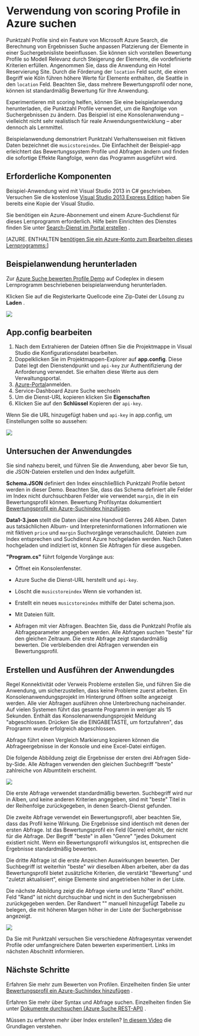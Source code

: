 <properties 
    pageTitle="Wie bewerten Sie Profile in Azure suchen | Microsoft Azure | Gehostete Cloud-Suchdienst" 
    description="Optimieren Sie Suche durch Punkte Profile in Azure Suche eine gehostete Cloud-Suchdienst auf Microsoft Azure ranking." 
    services="search" 
    documentationCenter="" 
    authors="HeidiSteen" 
    manager="mblythe" 
    editor=""/>

<tags 
    ms.service="search" 
    ms.devlang="rest-api" 
    ms.workload="search" 
    ms.topic="article" 
    ms.tgt_pltfrm="na" 
    ms.date="10/17/2016" 
    ms.author="heidist"/>

# <a name="how-to-use-scoring-profiles-in-azure-search"></a>Verwendung von scoring Profile in Azure suchen

Punktzahl Profile sind ein Feature von Microsoft Azure Search, die Berechnung von Ergebnissen Suche anpassen Platzierung der Elemente in einer Suchergebnisliste beeinflussen. Sie können sich vorstellen Bewertung Profile so Modell Relevanz durch Steigerung der Elemente, die vordefinierte Kriterien erfüllen. Angenommen Sie, dass die Anwendung ein Hotel Reservierung Site. Durch die Förderung der `location` Feld sucht, die einen Begriff wie Köln führen höhere Werte für Elemente enthalten, die Seattle in den `location` Feld. Beachten Sie, dass mehrere Bewertungsprofil oder none, können ist standardmäßig Bewertung für Ihre Anwendung.

Experimentieren mit scoring helfen, können Sie eine beispielanwendung herunterladen, die Punktzahl Profile verwendet, um die Rangfolge von Suchergebnissen zu ändern. Das Beispiel ist eine Konsolenanwendung – vielleicht nicht sehr realistisch für reale Anwendungsentwicklung – aber dennoch als Lernmittel. 

Beispielanwendung demonstriert Punktzahl Verhaltensweisen mit fiktiven Daten bezeichnet die `musicstoreindex`. Die Einfachheit der Beispiel-app erleichtert das Bewertungssystem Profile und Abfragen ändern und finden die sofortige Effekte Rangfolge, wenn das Programm ausgeführt wird.

<a id="sub-1"></a>
## <a name="prerequisites"></a>Erforderliche Komponenten

Beispiel-Anwendung wird mit Visual Studio 2013 in C# geschrieben. Versuchen Sie die kostenlose [Visual Studio 2013 Express Edition](http://www.visualstudio.com/products/visual-studio-express-vs.aspx) haben Sie bereits eine Kopie der Visual Studio.

Sie benötigen ein Azure-Abonnement und einem Azure-Suchdienst für dieses Lernprogramm erforderlich. Hilfe beim Einrichten des Dienstes finden Sie unter [Search-Dienst im Portal erstellen](search-create-service-portal.md) .

[AZURE. ENTHALTEN [benötigen Sie ein Azure-Konto zum Bearbeiten dieses Lernprogramms:](../../includes/free-trial-note.md)]

<a id="sub-2"></a>
## <a name="download-the-sample-application"></a>Beispielanwendung herunterladen

Zur [Azure Suche bewerten Profile Demo](https://azuresearchscoringprofiles.codeplex.com/) auf Codeplex in diesem Lernprogramm beschriebenen beispielanwendung herunterladen.

Klicken Sie auf die Registerkarte Quellcode eine Zip-Datei der Lösung zu **Laden** . 

 ![][12]

<a id="sub-3"></a>
## <a name="edit-appconfig"></a>App.config bearbeiten

1. Nach dem Extrahieren der Dateien öffnen Sie die Projektmappe in Visual Studio die Konfigurationsdatei bearbeiten.
1. Doppelklicken Sie im Projektmappen-Explorer auf **app.config**. Diese Datei legt den Dienstendpunkt und `api-key` zur Authentifizierung der Anforderung verwendet. Sie erhalten diese Werte aus dem Verwaltungsportal.
1. [Azure-Portal](https://portal.azure.com)anmelden.
1. Service-Dashboard Azure Suche wechseln
1. Um die Dienst-URL kopieren klicken Sie **Eigenschaften**
1. Klicken Sie auf den **Schlüssel** Kopieren der `api-key`.

Wenn Sie die URL hinzugefügt haben und `api-key` in app.config, um Einstellungen sollte so aussehen:

   ![][11]


<a id="sub-4"></a>
## <a name="explore-the-application"></a>Untersuchen der Anwendungdes

Sie sind nahezu bereit, und führen Sie die Anwendung, aber bevor Sie tun, die JSON-Dateien erstellen und den Index aufgefüllt.

**Schema.JSON** definiert den Index einschließlich Punktzahl Profile betont werden in dieser Demo. Beachten Sie, dass das Schema definiert alle Felder im Index nicht durchsuchbaren Felder wie verwendet `margin`, die in ein Bewertungsprofil können. Bewertung Profilsyntax dokumentiert [Bewertungsprofil ein Azure-Suchindex hinzufügen](http://msdn.microsoft.com/library/azure/dn798928.aspx).

**Data1-3.json** stellt die Daten über eine Handvoll Genres 246 Alben. Daten aus tatsächlichen Album- und Interpreteninformationen Informationen wie mit fiktiven `price` und `margin` Suchvorgänge veranschaulicht. Dateien zum Index entsprechen und Suchdienst Azure hochgeladen werden. Nach Daten hochgeladen und indiziert ist, können Sie Abfragen für diese ausgeben.

**"Program.cs"** führt folgende Vorgänge aus:

- Öffnet ein Konsolenfenster.

- Azure Suche die Dienst-URL herstellt und `api-key`.

- Löscht die `musicstoreindex` Wenn sie vorhanden ist.

- Erstellt ein neues `musicstoreindex` mithilfe der Datei schema.json.

- Mit Dateien füllt.

- Abfragen mit vier Abfragen. Beachten Sie, dass die Punktzahl Profile als Abfrageparameter angegeben werden. Alle Abfragen suchen "beste" für den gleichen Zeitraum. Die erste Abfrage zeigt standardmäßig bewerten. Die verbleibenden drei Abfragen verwenden ein Bewertungsprofil.

<a id="sub-5"></a>
## <a name="build-and-run-the-application"></a>Erstellen und Ausführen der Anwendungdes

Regel Konnektivität oder Verweis Probleme erstellen Sie, und führen Sie die Anwendung, um sicherzustellen, dass keine Probleme zuerst arbeiten. Ein Konsolenanwendungsprojekt im Hintergrund öffnen sollte angezeigt werden. Alle vier Abfragen ausführen ohne Unterbrechung nacheinander. Auf vielen Systemen führt das gesamte Programm in weniger als 15 Sekunden. Enthält das Konsolenanwendungsprojekt Meldung "abgeschlossen. Drücken Sie die EINGABETASTE, um fortzufahren", das Programm wurde erfolgreich abgeschlossen. 

Abfrage führt einen Vergleich Markierung kopieren können die Abfrageergebnisse in der Konsole und eine Excel-Datei einfügen. 

Die folgende Abbildung zeigt die Ergebnisse der ersten drei Abfragen Side-by-Side. Alle Abfragen verwenden den gleichen Suchbegriff "beste" zahlreiche von Albumtiteln erscheint.

   ![][10]

Die erste Abfrage verwendet standardmäßig bewerten. Suchbegriff wird nur in Alben, und keine anderen Kriterien angegeben, sind mit "beste" Titel in der Reihenfolge zurückgegeben, in denen Search-Dienst gefunden. 

Die zweite Abfrage verwendet ein Bewertungsprofil, aber beachten Sie, dass das Profil keine Wirkung. Die Ergebnisse sind identisch mit denen der ersten Abfrage. Ist das Bewertungsprofil ein Feld (Genre) erhöht, der nicht für die Abfrage. Der Begriff "beste" in allen "Genre" "jedes Dokument existiert nicht. Wenn ein Bewertungsprofil wirkungslos ist, entsprechen die Ergebnisse standardmäßig bewerten.  

Die dritte Abfrage ist die erste Anzeichen Auswirkungen bewerten. Der Suchbegriff ist weiterhin "beste" wir dieselben Alben arbeiten, aber da das Bewertungsprofil bietet zusätzliche Kriterien, die verstärkt "Bewertung" und "zuletzt aktualisiert", einige Elemente sind angetrieben höher in der Liste.

Die nächste Abbildung zeigt die Abfrage vierte und letzte "Rand" erhöht. Feld "Rand" ist nicht durchsuchbar und nicht in den Suchergebnissen zurückgegeben werden. Der Randwert "" manuell hinzugefügt Tabelle zu belegen, die mit höheren Margen höher in der Liste der Suchergebnisse angezeigt. 

   ![][9]

Da Sie mit Punktzahl versuchen Sie verschiedene Abfragesyntax verwendet Profile oder umfangreichere Daten bewerten experimentiert. Links im nächsten Abschnitt informieren.

<a id="next-steps"></a>
## <a name="next-steps"></a>Nächste Schritte

Erfahren Sie mehr zum Bewerten von Profilen. Einzelheiten finden Sie unter [Bewertungsprofil ein Azure-Suchindex hinzufügen](http://msdn.microsoft.com/library/azure/dn798928.aspx) .

Erfahren Sie mehr über Syntax und Abfrage suchen. Einzelheiten finden Sie unter [Dokumente durchsuchen (Azure Suche REST-API)](http://msdn.microsoft.com/library/azure/dn798927.aspx) .

Müssen zu erfahren mehr über Index erstellen? [In diesem Video](http://channel9.msdn.com/Shows/Cloud+Cover/Cloud-Cover-152-Azure-Search-with-Liam-Cavanagh) die Grundlagen verstehen.

<!--Anchors-->
[Prerequisites]: #sub-1
[Download the sample application]: #sub-2
[Edit app.config]: #sub-3
[Explore the application]: #sub-4
[Build and run the application]: #sub-5
[Next steps]: #next-steps

<!--Image references-->
[12]: ./media/search-get-started-scoring-profiles/AzureSearch_CodeplexDownload.PNG
[11]: ./media/search-get-started-scoring-profiles/AzureSearch_Scoring_AppConfig.PNG
[10]: ./media/search-get-started-scoring-profiles/AzureSearch_XLSX1.PNG
[9]: ./media/search-get-started-scoring-profiles/AzureSearch_XLSX2.PNG 